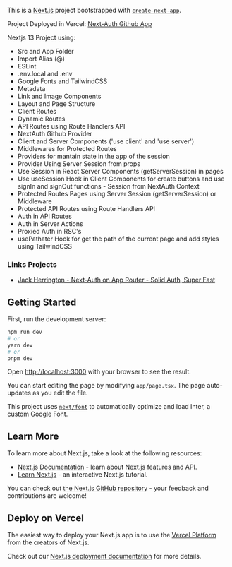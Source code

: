 This is a [Next.js](https://nextjs.org/) project bootstrapped with [`create-next-app`](https://github.com/vercel/next.js/tree/canary/packages/create-next-app).

Project Deployed in Vercel: [Next-Auth Github App]()

Nextjs 13 Project using:
- Src and App Folder
- Import Alias (@)
- ESLint
- .env.local and .env
- Google Fonts and TailwindCSS
- Metadata
- Link and Image Components
- Layout and Page Structure
- Client Routes
- Dynamic Routes
- API Routes using Route Handlers API
- NextAuth Github Provider
- Client and Server Components ('use client' and 'use server')
- Middlewares for Protected Routes
- Providers for mantain state in the app of the session
- Provider Using Server Session from props
- Use Session in React Server Components (getServerSession) in pages
- Use useSession Hook in Client Components for create buttons and use signIn and signOut functions - Session from NextAuth Context
- Protected Routes Pages using Server Session (getServerSession) or Middleware
- Protected API Routes using Route Handlers API
- Auth in API Routes
- Auth in Server Actions
- Proxied Auth in RSC's
- usePathater Hook for get the path of the current page and add styles using TailwindCSS

### Links Projects
- [Jack Herrington - Next-Auth on App Router - Solid Auth, Super Fast](https://www.youtube.com/watch?v=md65iBX5Gxg)

## Getting Started

First, run the development server:

```bash
npm run dev
# or
yarn dev
# or
pnpm dev
```

Open [http://localhost:3000](http://localhost:3000) with your browser to see the result.

You can start editing the page by modifying `app/page.tsx`. The page auto-updates as you edit the file.

This project uses [`next/font`](https://nextjs.org/docs/basic-features/font-optimization) to automatically optimize and load Inter, a custom Google Font.

## Learn More

To learn more about Next.js, take a look at the following resources:

- [Next.js Documentation](https://nextjs.org/docs) - learn about Next.js features and API.
- [Learn Next.js](https://nextjs.org/learn) - an interactive Next.js tutorial.

You can check out [the Next.js GitHub repository](https://github.com/vercel/next.js/) - your feedback and contributions are welcome!

## Deploy on Vercel

The easiest way to deploy your Next.js app is to use the [Vercel Platform](https://vercel.com/new?utm_medium=default-template&filter=next.js&utm_source=create-next-app&utm_campaign=create-next-app-readme) from the creators of Next.js.

Check out our [Next.js deployment documentation](https://nextjs.org/docs/deployment) for more details.

